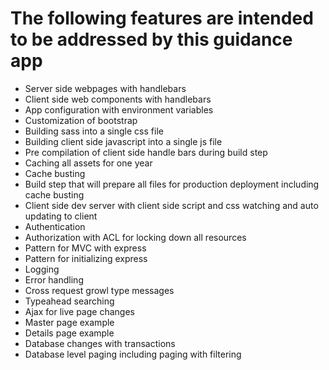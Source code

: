 # The following features are intended to be addressed by this guidance app

* Server side webpages with handlebars
* Client side web components with handlebars
* App configuration with environment variables
* Customization of bootstrap
* Building sass into a single css file
* Building client side javascript into a single js file
* Pre compilation of client side handle bars during build step
* Caching all assets for one year
* Cache busting
* Build step that will prepare all files for production deployment including cache busting
* Client side dev server with client side script and css watching and auto updating to client
* Authentication
* Authorization with ACL for locking down all resources
* Pattern for MVC with express
* Pattern for initializing express
* Logging
* Error handling
* Cross request growl type messages
* Typeahead searching
* Ajax for live page changes
* Master page example
* Details page example
* Database changes with transactions
* Database level paging including paging with filtering